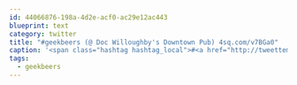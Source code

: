 ```yaml
---
id: 44066876-198a-4d2e-acf0-ac29e12ac443
blueprint: text
category: twitter
title: "#geekbeers (@ Doc Willoughby's Downtown Pub‎) 4sq.com/v7BGa0"
caption: '<span class="hashtag hashtag_local">#<a href="http://tweettemp.darylchymko.ca/?tag=geekbeers">geekbeers</a> (@ Doc Willoughby''s Downtown Pub‎) <a href="http://4sq.com/v7BGa0" title="http://4sq.com/v7BGa0" class="link link_untco">4sq.com/v7BGa0</a>'
tags:
  - geekbeers
---
```

